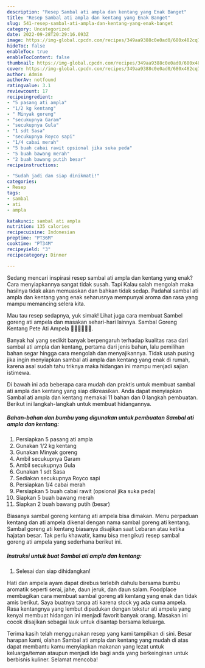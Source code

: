 ```yaml
---
description: "Resep Sambal ati ampla dan kentang yang Enak Banget"
title: "Resep Sambal ati ampla dan kentang yang Enak Banget"
slug: 541-resep-sambal-ati-ampla-dan-kentang-yang-enak-banget
category: Uncategorized
date: 2022-09-28T20:29:16.093Z
image: https://img-global.cpcdn.com/recipes/349aa9388c0e0ad0/680x482cq70/sambal-ati-ampla-dan-kentang-foto-resep-utama.jpg
hideToc: false
enableToc: true
enableTocContent: false
thumbnail: https://img-global.cpcdn.com/recipes/349aa9388c0e0ad0/680x482cq70/sambal-ati-ampla-dan-kentang-foto-resep-utama.jpg
cover: https://img-global.cpcdn.com/recipes/349aa9388c0e0ad0/680x482cq70/sambal-ati-ampla-dan-kentang-foto-resep-utama.jpg
author: Admin
authorAv: notfound
ratingvalue: 3.1
reviewcount: 17
recipeingredient:
- "5 pasang ati ampla"
- "1/2 kg kentang"
- " Minyak goreng"
- "secukupnya Garam"
- "secukupnya Gula"
- "1 sdt Sasa"
- "secukupnya Royco sapi"
- "1/4 cabai merah"
- "5 buah cabai rawit opsional jika suka peda"
- "5 buah bawang merah"
- "2 buah bawang putih besar"
recipeinstructions:

- "Sudah jadi dan siap dinikmati!"
categories:
- Resep
tags:
- sambal
- ati
- ampla

katakunci: sambal ati ampla 
nutrition: 135 calories
recipecuisine: Indonesian
preptime: "PT36M"
cooktime: "PT34M"
recipeyield: "3"
recipecategory: Dinner

---
```



Sedang mencari inspirasi resep sambal ati ampla dan kentang yang enak? Cara menyiapkannya sangat tidak susah. Tapi Kalau salah mengolah maka hasilnya tidak akan memuaskan dan bahkan tidak sedap. Padahal sambal ati ampla dan kentang yang enak seharusnya mempunyai aroma dan rasa yang mampu memancing selera kita.


Mau tau resep sedapnya, yuk simak! Lihat juga cara membuat Sambel goreng ati ampela dan masakan sehari-hari lainnya. Sambal Goreng Kentang Pete Ati Ampela 👍🏼👍🏼👍🏼.

Banyak hal yang sedikit banyak berpengaruh terhadap kualitas rasa dari sambal ati ampla dan kentang, pertama dari jenis bahan, lalu pemilihan bahan segar hingga cara mengolah dan menyajikannya. Tidak usah pusing jika ingin menyiapkan sambal ati ampla dan kentang yang enak di rumah, karena asal sudah tahu triknya maka hidangan ini mampu menjadi sajian istimewa.


Di bawah ini ada beberapa cara mudah dan praktis untuk membuat sambal ati ampla dan kentang yang siap dikreasikan. Anda dapat menyiapkan Sambal ati ampla dan kentang memakai 11 bahan dan 0 langkah pembuatan. Berikut ini langkah-langkah untuk membuat hidangannya.

<!--inarticleads1-->

##### Bahan-bahan dan bumbu yang digunakan untuk pembuatan Sambal ati ampla dan kentang:

1. Persiapkan 5 pasang ati ampla
1. Gunakan 1/2 kg kentang
1. Gunakan  Minyak goreng
1. Ambil secukupnya Garam
1. Ambil secukupnya Gula
1. Gunakan 1 sdt Sasa
1. Sediakan secukupnya Royco sapi
1. Persiapkan 1/4 cabai merah
1. Persiapkan 5 buah cabai rawit (opsional jika suka peda)
1. Siapkan 5 buah bawang merah
1. Siapkan 2 buah bawang putih (besar)


Biasanya sambal goreng kentang ati ampela bisa dimakan. Menu perpaduan kentang dan ati ampela dikenal dengan nama sambal goreng ati kentang. Sambal goreng ati kentang biasanya disajikan saat Lebaran atau ketika hajatan besar. Tak perlu khawatir, kamu bisa mengikuti resep sambal goreng ati ampela yang sederhana berikut ini. 

<!--inarticleads2-->

##### Instruksi untuk buat Sambal ati ampla dan kentang:


1. Selesai dan siap dihidangkan!

Hati dan ampela ayam dapat direbus terlebih dahulu bersama bumbu aromatik seperti serai, jahe, daun jeruk, dan daun salam. Foodplace membagikan cara membuat sambal goreng ati kentang yang enak dan tidak amis berikut. Saya buatnya tanpa ati karena stock yg ada cuma ampela. Rasa kentangnya yang lembut dipadukan dengan tekstur ati ampela yang kenyal membuat hidangan ini menjadi favorit banyak orang. Masakan ini cocok disajikan sebagai lauk untuk disantap bersama keluarga. 

Terima kasih telah menggunakan resep yang kami tampilkan di sini. Besar harapan kami, olahan Sambal ati ampla dan kentang yang mudah di atas dapat membantu kamu menyiapkan makanan yang lezat untuk keluarga/teman ataupun menjadi ide bagi anda yang berkeinginan untuk berbisnis kuliner. Selamat mencoba!
